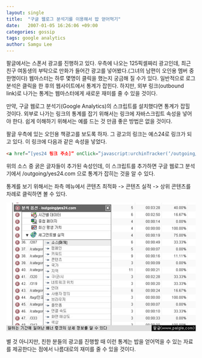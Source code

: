```yaml
---
layout: single
title:  "구글 웹로그 분석기를 이용해서 밥 얻어먹기"
date:   2007-01-05 16:26:06 +09:00
categories: gossip
tags: google analytics
author: Samgu Lee
---
```

팔글에서는 스폰서 광고를 진행하고 있다. 우측에 나오는 125픽셀짜리 광고인데, 최근 친구 여동생의 부탁으로 만화가 들어간 광고를 넣어봤다.(그녀의 남편이 오인용 멤버 중 한명이다) 웹마스터는 하루 몇명이 클릭을 했는지 궁금해 질 수가 있다. 일반적으로 로그 분석은 클릭을 한 후의 웹사이트에서 통계가 잡힌다. 하지만, 외부 링크(outbound link)로 나가는 통계는 웹마스터에게 새로운 재미를 줄 수 있을 것이다.

만약, 구글 웹로그 분석기(Google Analytics)의 스크립트를 설치했다면 통계가 잡힐 것이다. 외부로 나가는 링크의 통계를 잡기 위해서는 링크에 자바스크립트 속성을 넣어야 한다. 쉽게 이해하기 위해서는 예를 드는 것 만큼 좋은 방법은 없을 것이다.

팔글 우측에 있는 오인용 책광고를 보도록 하자. 그 광고의 링크는 예스24로 링크가 되고 있다. 이 링크에 다음과 같은 속성을 넣었다.

```html
<a href=”[yes24 링크 주소]” onClick=”javascript:urchinTracker(‘/outgoing/yes24.com’);” rel=”external nofollow”>
```

위의 소스 중 굵은 글자들이 추가된 속성인데, 이 스크립트를 추가하면 구글 웹로그 분석기에서 /outgoing/yes24.com 으로 통계가 잡히는 것을 알 수 있다.

통계를 보기 위해서는 좌측 메뉴에서 콘텐츠 최적화 -> 콘텐츠 실적 -> 상위 콘텐츠를 차례로 클릭하면 볼 수 있다.

![원하는 기간의 외부 링크 통계를 알 수 있다.](/assets/google-analytics-banner-static.jpg)

별 것 아니지만, 친한 분들의 광고를 진행할 때 이런 통계는 밥을 얻어먹을 수 있는 자료를 제공한다는 점에서 나름대로의 재미를 줄 수 있을 것이다.
